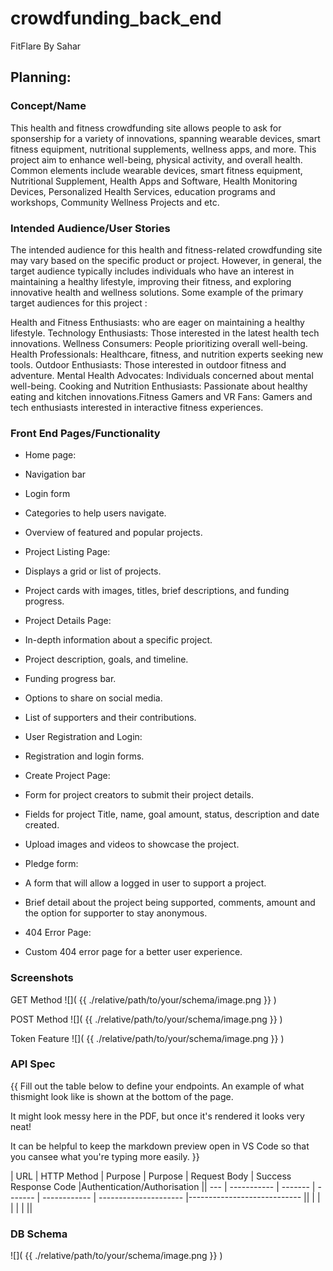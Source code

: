 # crowdfunding_back_end
FitFlare By Sahar

## Planning:
### Concept/Name

This health and fitness crowdfunding site allows people to ask for sponsership for a variety of innovations, spanning wearable devices, smart fitness equipment, nutritional supplements, wellness apps, and more. This project aim to enhance well-being, physical activity, and overall health. Common elements include wearable devices, smart fitness equipment, Nutritional Supplement, Health Apps and Software, Health Monitoring Devices, Personalized Health Services, education programs and workshops, Community Wellness Projects and etc.

### Intended Audience/User Stories

The intended audience for this health and fitness-related crowdfunding site may vary based on the specific product or project. However, in general, the target audience typically includes individuals who have an interest in maintaining a healthy lifestyle, improving their fitness, and exploring innovative health and wellness solutions. 
Some example of the primary target audiences for this project :​

Health and Fitness Enthusiasts: who are eager on maintaining a healthy lifestyle.​
Technology Enthusiasts: Those interested in the latest health tech innovations.​
Wellness Consumers: People prioritizing overall well-being.​
Health Professionals: Healthcare, fitness, and nutrition experts seeking new tools.​
Outdoor Enthusiasts: Those interested in outdoor fitness and adventure.​
Mental Health Advocates: Individuals concerned about mental well-being.​
Cooking and Nutrition Enthusiasts: Passionate about healthy eating and kitchen innovations.​
Fitness Gamers and VR Fans: Gamers and tech enthusiasts interested in interactive fitness experiences.

### Front End Pages/Functionality
- Home page:
- Navigation bar
- Login form
- Categories to help users navigate.
- Overview of featured and popular projects.

- Project Listing Page:
- Displays a grid or list of projects.
- Project cards with images, titles, brief descriptions, and funding progress.

- Project Details Page:
- In-depth information about a specific project.
- Project description, goals, and timeline.
- Funding progress bar.
- Options to share on social media.
- List of supporters and their contributions.

- User Registration and Login:
- Registration and login forms.

- Create Project Page:
- Form for project creators to submit their project details.
- Fields for project Title, name, goal amount, status, description and date created.
- Upload images and videos to showcase the project.
- Pledge form:
- A form that will allow a logged in user to support a project.
- Brief detail about the project being supported, comments, amount and the option for supporter to stay anonymous.

- 404 Error Page:
- Custom 404 error page for a better user experience.

### Screenshots

GET Method
![]( {{ ./relative/path/to/your/schema/image.png }} )

POST Method
![]( {{ ./relative/path/to/your/schema/image.png }} )

Token Feature
![]( {{ ./relative/path/to/your/schema/image.png }} )

### API Spec
{{ Fill out the table below to define your endpoints. An example of what thismight look like is shown at the bottom of the page.

It might look messy here in the PDF, but once it's rendered it looks very neat!

It can be helpful to keep the markdown preview open in VS Code so that you cansee what you're typing more easily. }}


| URL | HTTP Method | Purpose | Purpose | Request Body | Success Response Code |Authentication/Authorisation || --- | ----------- | ------- | ------- | ------------ | --------------------- |---------------------------- ||     |             |         |         |              |                       ||


### DB Schema
![]( {{ ./relative/path/to/your/schema/image.png }} )